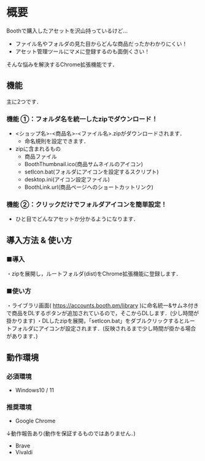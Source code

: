 # 概要
Boothで購入したアセットを沢山持っているけど...

- ファイル名やフォルダの見た目からどんな商品だったかわかりにくい！
- アセット管理ツールにマメに登録するのも面倒くさい！

そんな悩みを解決するChrome拡張機能です．

## 機能

主に2つです．
### 機能 ①：フォルダ名を統一したzipでダウンロード！
  - <ショップ名>-<商品名>-<ファイル名>.zipがダウンロードされます．
    - 命名規則を設定できます．
  - zipに含まれるもの
    - 商品ファイル
    - BoothThumbnail.ico(商品サムネイルのアイコン)
    - setIcon.bat(フォルダにアイコンを設定するスクリプト)
    - desktop.ini(アイコン設定ファイル)
    - BoothLink.url(商品ページへのショートカットリンク)

### 機能 ②：クリックだけでフォルダアイコンを簡単設定！
- ひと目でどんなアセットか分かるようになります．

## 導入方法 & 使い方

### ■導入
・zipを展開し，ルートフォルダ(dist)をChrome拡張機能に登録します．

### ■使い方
・ライブラリ画面( https://accounts.booth.pm/library )に命名統一&サムネ付きで商品をDLするボタンが追加されているので，そこからDLします．(少し時間が掛かります)
・DLしたzipを展開，「setIcon.bat」をダブルクリックするとルートフォルダにアイコンが設定されます．(反映されるまで少し時間が掛かる場合があります．)

## 動作環境
### 必須環境
- Windows10 / 11
### 推奨環境
- Google Chrome

↓動作報告あり(動作を保証するものではありません．)
- Brave
- Vivaldi
